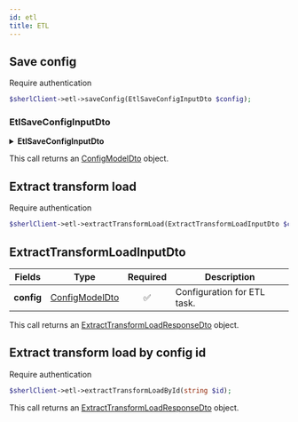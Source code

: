 ```yaml
---
id: etl
title: ETL
---
```


## Save config

<span class="badge badge--warning">Require authentication</span>

```php
$sherlClient->etl->saveConfig(EtlSaveConfigInputDto $config);
```

### EtlSaveConfigInputDto

<details>
 <summary><b>EtlSaveConfigInputDto</b></summary>

| Fields          | Type                                                 |      Required      | Description              |
| --------------- | ---------------------------------------------------- | :----------------: | ------------------------ |
| **source**      | [SourceModelDto](etl-types#SourceModelDto)           | :white_check_mark: | Source information.      |
| **destination** | [DestinationModelDto](etl-types#DestinationModelDto) | :white_check_mark: | Destination information. |
| **schemas**     | [SchemaModelDto] (etl-types#SchemaModelDto)          | :white_check_mark: | Schema information.      |
| **filters**     | [FilterModelDto] (etl-types#FilterModelDto)          | :white_check_mark: | Filter information.      |

</details>

This call returns an [ConfigModelDto](etl-types#ConfigModelDto) object.

## Extract transform load

<span class="badge badge--warning">Require authentication</span>

```php
$sherlClient->etl->extractTransformLoad(ExtractTransformLoadInputDto $config);
```

## ExtractTransformLoadInputDto

| Fields     | Type                                       |      Required      | Description                 |
| ---------- | ------------------------------------------ | :----------------: | --------------------------- |
| **config** | [ConfigModelDto](etl-types#ConfigModelDto) | :white_check_mark: | Configuration for ETL task. |

This call returns an [ExtractTransformLoadResponseDto](etl-types#ExtractTransformLoadResponseDto) object.

## Extract transform load by config id

<span class="badge badge--warning">Require authentication</span>

```php
$sherlClient->etl->extractTransformLoadById(string $id);
```

This call returns an [ExtractTransformLoadResponseDto](etl-types#ExtractTransformLoadResponseDto) object.
